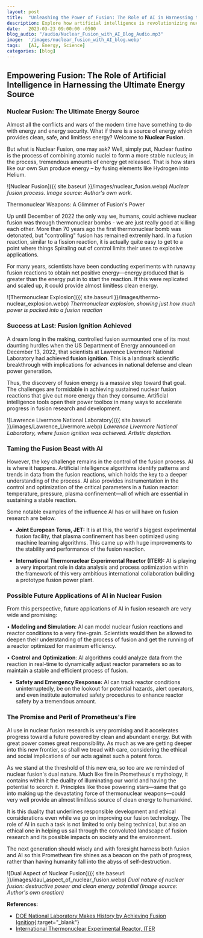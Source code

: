 ```yaml
---
layout: post
title:  "Unleashing the Power of Fusion: The Role of AI in Harnessing the Ultimate Energy Source"
description: Explore how artificial intelligence is revolutionizing nuclear fusion research, bringing us closer to unlimited clean energy and reshaping the future of power generation.
date:   2023-03-23 09:00:00 -0500
blog_audio: "/audio/Nuclear_Fusion_with_AI_Blog_Audio.mp3"
image:  '/images/nuclear_fusion_with_AI_blog.webp'
tags:   [AI, Energy, Science]
categories: [blog]
---
```


## Empowering Fusion: The Role of Artificial Intelligence in Harnessing the Ultimate Energy Source

### Nuclear Fusion: The Ultimate Energy Source

Almost all the conflicts and wars of the modern time have something to do with energy and energy security. What if there is a source of energy which provides clean, safe, and limitless energy? Welcome to **Nuclear Fusion**.

But what is Nuclear Fusion, one may ask? Well, simply put, Nuclear fustino is the process of combining atomic nuclei to form a more stable nucleus; in the process, tremendous amounts of energy get released. That is how stars like our own Sun produce energy – by fusing elements like Hydrogen into Helium.

![Nuclear Fusion]({{ site.baseurl }}/images/nuclear_fusion.webp)
*Nuclear fusion process. Image source: Author's own work.*

Thermonuclear Weapons: A Glimmer of Fusion's Power

Up until December of 2022 the only way we, humans, could achieve nuclear fusion was through thermonuclear bombs - we are just really good at killing each other.  More than 70 years ago the first thermonuclear bomb was detonated, but "controlling" fusion has remained extremly hard. In a fusion reaction, similar to a fission reaction, it is actually quite easy to get to a point where things Spiraling out of control limits their uses to explosive applications.

For many years, scientists have been conducting experiments with runaway fusion reactions to obtain net positive energy—energy produced that is greater than the energy put in to start the reaction. If this were replicated and scaled up, it could provide almost limitless clean energy.

![Thermonuclear Explosion]({{ site.baseurl }}/images/thermo-nuclear_explosion.webp)
*Thermonuclear explosion, showing just how much power is packed into a fusion reaction*

### Success at Last: Fusion Ignition Achieved

A dream long in the making, controlled fusion surmounted one of its most daunting hurdles when the US Department of Energy announced on December 13, 2022, that scientists at Lawrence Livermore National Laboratory had achieved **fusion ignition**. This is a landmark scientific breakthrough with implications for advances in national defense and clean power generation.

Thus, the discovery of fusion energy is a massive step toward that goal. The challenges are formidable in achieving sustained nuclear fusion reactions that give out more energy than they consume. Artificial intelligence tools open their power toolbox in many ways to accelerate progress in fusion research and development.

![Lawrence Livermore National Laboratory]({{ site.baseurl }}/images/Lawrence_Livermore.webp)
*Lawrence Livermore National Laboratory, where fusion ignition was achieved. Artistic depiction.*

### Taming the Fusion Beast with AI

However, the key challenge remains in the control of the fusion process. AI is where it happens. Artificial intelligence algorithms identify patterns and trends in data from the fusion reactions, which holds the key to a deeper understanding of the process. AI also provides instrumentation in the control and optimization of the critical parameters in a fusion reactor: temperature, pressure, plasma confinement—all of which are essential in sustaining a stable reaction.

Some notable examples of the influence AI has or will have on fusion research are below.

* **Joint European Torus, JET:** It is at this, the world's biggest experimental fusion facility, that plasma confinement has been optimized using machine learning algorithms. This came up with huge improvements to the stability and performance of the fusion reaction.

* **International Thermonuclear Experimental Reactor (ITER):** AI is playing a very important role in data analysis and process optimization within the framework of this very ambitious international collaboration building a prototype fusion power plant.

### Possible Future Applications of AI in Nuclear Fusion

From this perspective, future applications of AI in fusion research are very wide and promising:

• **Modeling and Simulation**: AI can model nuclear fusion reactions and reactor conditions to a very fine-grain. Scientists would then be allowed to deepen their understanding of the process of fusion and get the running of a reactor optimized for maximum efficiency.

• **Control and Optimization**: AI algorithms could analyze data from the reaction in real-time to dynamically adjust reactor parameters so as to maintain a stable and efficient process of fusion.

* **Safety and Emergency Response:** AI can track reactor conditions uninterruptedly, be on the lookout for potential hazards, alert operators, and even institute automated safety procedures to enhance reactor safety by a tremendous amount.

### The Promise and Peril of Prometheus's Fire

AI use in nuclear fusion research is very promising and it accelerates progress toward a future powered by clean and abundant energy. But with great power comes great responsibility. As much as we are getting deeper into this new frontier, so shall we tread with care, considering the ethical and social implications of our acts against such a potent force.

As we stand at the threshold of this new era, so too are we reminded of nuclear fusion's dual nature. Much like fire in Prometheus's mythology, it contains within it the duality of illuminating our world and having the potential to scorch it. Principles like those powering stars—same that go into making up the devastating force of thermonuclear weapons—could very well provide an almost limitless source of clean energy to humankind.

It is this duality that underlines responsible development and ethical considerations even while we go on improving our fusion technology. The role of AI in such a task is not limited to only being technical, but also an ethical one in helping us sail through the convoluted landscape of fusion research and its possible impacts on society and the environment.

The next generation should wisely and with foresight harness both fusion and AI so this Promethean fire shines as a beacon on the path of progress, rather than having humanity fall into the abyss of self-destruction.

![Dual Aspect of Nuclear Fusion]({{ site.baseurl }}/images/daul_aspect_of_nuclear_fusion.webp)
*Dual nature of nuclear fusion: destructive power and clean energy potential (Image source: Author's own creation)*

**References:**

* [DOE National Laboratory Makes History by Achieving Fusion Ignition](https://www.energy.gov/articles/doe-national-laboratory-makes-history-achieving-fusion-ignition){:target="_blank"}
* [International Thermonuclear Experimental Reactor, ITER](https://www.iter.org/)
